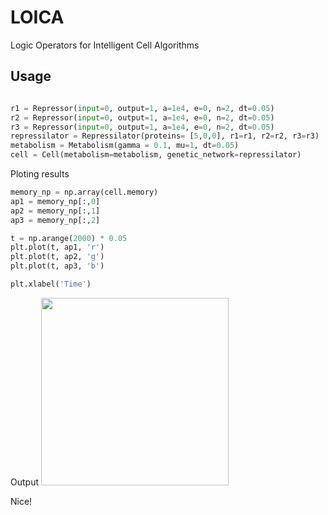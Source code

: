 # LOICA
Logic Operators for Intelligent Cell Algorithms

## Usage

```python

r1 = Repressor(input=0, output=1, a=1e4, e=0, n=2, dt=0.05) 
r2 = Repressor(input=0, output=1, a=1e4, e=0, n=2, dt=0.05) 
r3 = Repressor(input=0, output=1, a=1e4, e=0, n=2, dt=0.05) 
repressilator = Repressilator(proteins= [5,0,0], r1=r1, r2=r2, r3=r3)
metabolism = Metabolism(gamma = 0.1, mu=1, dt=0.05)
cell = Cell(metabolism=metabolism, genetic_network=repressilator)

```
Ploting results

```python
memory_np = np.array(cell.memory)
ap1 = memory_np[:,0]
ap2 = memory_np[:,1]
ap3 = memory_np[:,2]

t = np.arange(2000) * 0.05
plt.plot(t, ap1, 'r')
plt.plot(t, ap2, 'g')
plt.plot(t, ap3, 'b')

plt.xlabel('Time')
```
Output
<img src="https://github.com/SynBioUC/LOICA/blob/master/images/time_dynamics.png" height="300" />


Nice!